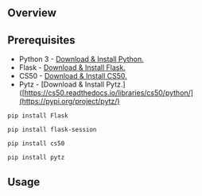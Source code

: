 ## Overview



## Prerequisites
  - Python 3 - [Download & Install Python.](https://www.python.org/downloads/)
  - Flask - [Download & Install Flask.](https://flask.palletsprojects.com/en/3.0.x/installation/)
  - CS50 - [Download & Install CS50.](https://cs50.readthedocs.io/libraries/cs50/python/)
  - Pytz - [Download & Install Pytz.]([https://cs50.readthedocs.io/libraries/cs50/python/](https://pypi.org/project/pytz/)
```
pip install Flask
```
```
pip install flask-session
```
```
pip install cs50
```
```
pip install pytz
```

## Usage
